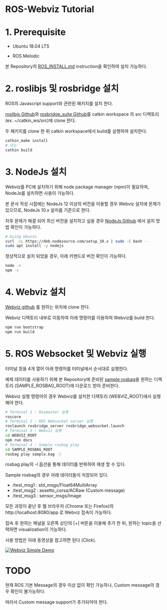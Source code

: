ROS-Webviz Tutorial
===================

# 1. Prerequisite

* Ubuntu 18.04 LTS

* ROS Melodic

본 Repository의 [ROS_INSTALL.md](ROS_INSTALL.md) instruction을 확인하여 설치 가능하다.



# 2. roslibjs 및 rosbridge 설치

ROS의 Javascript support와 관련된 패키지를 설치 한다.

[roslibjs Github](https://github.com/RobotWebTools/roslibjs)와 [rosbridge_suite Github](https://github.com/RobotWebTools/rosbridge_suite)를 catkin workspace 의 src 디렉토리 (ex. ~/catkin_ws/src)에 clone 한다.

두 패키지를 clone 한 뒤 catkin workspace에서 build를 실행하여 설치한다. 

```sh
catkin_make install
# 또는
catkin build
```



# 3. NodeJs 설치

Webviz를 PC에 설치하기 위해 node package manager (npm)이 필요하며, NodeJs를 설치하면 사용이 가능하다.

본 문서 작성 시점에는 NodeJs 12 이상의 버전을 이용할 경우 Webviz 설치에 문제가 있으므로, NodeJs 10.x 설치를 기준으로 한다.

차후 문제가 해결 되어 최신 버전을 설치하고 싶을 경우 [NodeJs Github](https://github.com/nodesource/distributions/blob/master/README.md) 에서 설치 방법 확인이 가능하다.

```sh
# Using Ubuntu
curl -sL https://deb.nodesource.com/setup_10.x | sudo -E bash -
sudo apt install -y nodejs
```

정상적으로 설치 되었을 경우, 아래 커맨드로 버전 확인이 가능하다.

```sh
node -v
npm -v
```



# 4. Webviz 설치

[Webviz github](https://github.com/cruise-automation/webviz) 를 원하는 위치에 clone 한다.

Webviz 디렉토리 내부로 이동하여 아래 명령어를 이용하여 Webviz를 build 한다.

```sh
npm run bootstrap
npm run build
```



# 5. ROS Websocket 및 Webviz 실행

터미널 창을 4개 열어 아래 명령어를 터미널에서 순서대로 실행한다.

예제 데이터를 사용하기 위해 본 Repository에 준비된 [sample rosbag](data/sample.bag)을 원하는 디렉토리 (SAMPLE_ROSBAG_ROOT)에 다운로드 받아 준비한다.

Webviz 실행 명령어의 경우 Webviz를 설치한 디렉토리 (WEBVIZ_ROOT)에서 실행해야 한다.

```sh
# Terminal 1 : Rosmaster 실행
roscore
# Terminal 2 : ROS Websocket server 실행
roslaunch rosbridge_server rosbridge_websocket.launch
# Terminal 3 : Webviz 실행
cd WEBVIZ_ROOT
npm run docs
# Terminal 4 : Sample rosbag play
cd SAMPLE_ROSBAG_ROOT
rosbag play sample.bag -l
```

rosbag play의 -l 옵션을 통해 데이터를 반복하여 재생 할 수 있다.

Sample rosbag의 경우 아래 데이터들이 저장되어 있다.

* /test_msg1 : std_msgs/Float64MultiArray
* /test_msg2 : assetto_corsa/ACRaw (Custom message)
* /test_msg3 : sensor_msgs/Image

모든 과정이 끝난 후 웹 브라우저 (Chrome 또는 Firefox)의 http://localhost:8080/app 로 Webviz 접속이 가능하다.

접속 후 원하는 패널을 오른쪽 상단의 [+] 버튼을 이용해 추가 한 뒤, 원하는 topic을 선택하면 visualization이 가능하다.

사용 방법은 아래 동영상을 참고하면 된다 (Click).



[![Webviz Simple Demo](http://img.youtube.com/vi/qd_d_f2fYuU/0.jpg)](https://youtu.be/uLR1RNqqd_d_f2fYuUJ1Mw?t=0s)



# TODO

현재 ROS 기본 Message의 경우 이상 없이 확인 가능하나, Custom message의 경우 확인이 불가능하다.

따라서 Custom message support가 추가되어야 한다.
